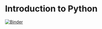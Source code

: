 # Introduction to Python

[![Binder](https://mybinder.org/badge_logo.svg)](https://mybinder.org/v2/gh/dida-services/pythonintro/master)